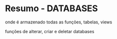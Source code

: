 # Resumo - DATABASES

<p> onde é armazenado todas as funções, tabelas, views </p>

<p> funções de alterar, criar e deletar databases </p>